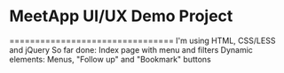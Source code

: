 # MeetApp UI/UX Demo Project
================================
I'm using HTML, CSS/LESS and jQuery 
So far done: Index page with menu and filters
Dynamic elements: Menus, "Follow up" and "Bookmark" buttons